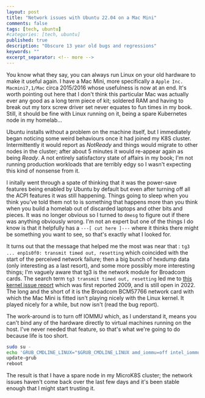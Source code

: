 ```yaml
---
layout: post
title: "Network issues with Ubuntu 22.04 on a Mac Mini"
comments: false
tags: [tech, ubuntu]
#categories: [tech, ubuntu]
published: true
description: "Obscure 13 year old bugs and regressions"
keywords: ""
excerpt_separator: <!-- more -->
---
```


You know what they say, you can always run Linux on your old hardware to make it useful again. I have a Mac Mini, more specifically a `Apple Inc. Macmini7,1/Mac` circa 2015/2016 whose usefulness is now at an end. It's worth pointing out here that I don't think this particular Mac was actually ever any good as a long term piece of kit; soldered RAM and having to break out my torx screw driver set never equates to fun times in my book. Still, it should be fine with Linux running on it, being a spare Kubernetes node in my homelab...

<!-- more -->

Ubuntu installs without a problem on the machine itself, but I immediately began noticing some weird behaviours once it had joined my K8S cluster. Intermittently it would report as _NotReady_ and things would migrate to other nodes in the cluster; after about 5 minutes it would re-appear again as being _Ready_. A not entirely satisfactory state of affairs in my book; I'm not running production workloads that are terribly edgy so I wasn't expecting this kind of nonsense from it.

I initally went through a spate of thinking that it was the power-save features being enabled by Ubuntu by default but even after turning off all the ACPI features it was still happening. Things going to sleep when you think you've told them not to is something that happens more than you think when you build a homelab out of discarded laptops and other bits and pieces. It was no longer obvious so I turned to `dmesg` to figure out if there was anything obviously wrong. I'm not an expert but one of the things I do know is that it helpfully has a `---[ cut here ]---` where it thinks there might be something you want to see, so that's exactly what I looked for.

It turns out that the message that helped me the most was near that : `tg3 ... enp1s0f0: transmit timed out, resetting` which coincided with the start of the perceived network failure; then a big bunch of hexdump data (only interesting as a last resort), and some more possibly more interesting things; I'm vaguely aware that tg3 is the network module for Broadcom cards. The search term `tg3 transmit timed out, resetting` led me to [this kernel issue report](https://bugzilla.kernel.org/show_bug.cgi?id=12877) which was first reported 2009, and is still open in 2022. The long and the short of it is the Broadcom BCM57766 network card with which the Mac Mini is fitted isn't playing nicely with the Linux kernel. It played nicely for a while, but now isn't (read the bug report).

The work-around is to turn off IOMMU which, as I understand it, means you can't bind any of the hardware directly to virtual machines running on the host. I've never needed that feature, so that's what we're going to do because life is too short.

```bash
sudo su -
echo 'GRUB_CMDLINE_LINUX="$GRUB_CMDLINE_LINUX amd_iommu=off intel_iommu=off"' >  /etc/default/grub.d/disable_iommu.cfg
update-grub
reboot
```

The result is that I have a spare node in my MicroK8S cluster; the network issues haven't come back over the last few days and it's been stable enough that I might start trusting it.
